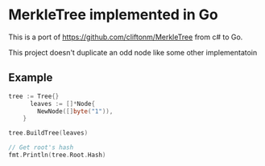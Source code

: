 # MerkleTree implemented in Go

This is a port of https://github.com/cliftonm/MerkleTree from c# to Go.

This project doesn't duplicate an odd node like some other implementatoin

## Example
```go
tree := Tree{}
	  leaves := []*Node{
		NewNode([]byte("1")),
	}

tree.BuildTree(leaves)

// Get root's hash
fmt.Println(tree.Root.Hash)
```